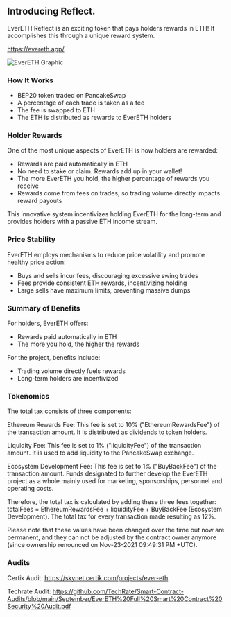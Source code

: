 ## Introducing Reflect. 

EverETH Reflect is an exciting token that pays holders rewards in ETH! It accomplishes this through a unique reward system.

https://evereth.app/

![EverETH Graphic](/assets/reflect.gif)

### How It Works

- BEP20 token traded on PancakeSwap
- A percentage of each trade is taken as a fee 
- The fee is swapped to ETH
- The ETH is distributed as rewards to EverETH holders 

### Holder Rewards

One of the most unique aspects of EverETH is how holders are rewarded:

- Rewards are paid automatically in ETH
- No need to stake or claim. Rewards add up in your wallet!
- The more EverETH you hold, the higher percentage of rewards you receive
- Rewards come from fees on trades, so trading volume directly impacts reward payouts

This innovative system incentivizes holding EverETH for the long-term and provides holders with a passive ETH income stream.

### Price Stability 

EverETH employs mechanisms to reduce price volatility and promote healthy price action:

- Buys and sells incur fees, discouraging excessive swing trades
- Fees provide consistent ETH rewards, incentivizing holding
- Large sells have maximum limits, preventing massive dumps


### Summary of Benefits

For holders, EverETH offers:

- Rewards paid automatically in ETH
- The more you hold, the higher the rewards

For the project, benefits include:

- Trading volume directly fuels rewards  
- Long-term holders are incentivized 

### Tokenomics

The total tax consists of three components:

Ethereum Rewards Fee: This fee is set to 10% ("EthereumRewardsFee") of the transaction amount. It is distributed as dividends to token holders.

Liquidity Fee: This fee is set to 1% ("liquidityFee") of the transaction amount. It is used to add liquidity to the PancakeSwap exchange.

Ecosystem Development Fee: This fee is set to 1% ("BuyBackFee") of the transaction amount. Funds designated to further develop the EverETH project as a whole mainly used for marketing, sponsorships, personnel and operating costs.

Therefore, the total tax is calculated by adding these three fees together: totalFees = EthereumRewardsFee + liquidityFee + BuyBackFee (Ecosystem Development). The total tax for every transaction made resulting as 12%.

Please note that these values have been changed over the time but now are permanent, and they can not be adjusted by the contract owner anymore (since ownership renounced on Nov-23-2021 09:49:31 PM +UTC).


### Audits

Certik Audit: https://skynet.certik.com/projects/ever-eth

Techrate Audit: https://github.com/TechRate/Smart-Contract-Audits/blob/main/September/EverETH%20Full%20Smart%20Contract%20Security%20Audit.pdf
